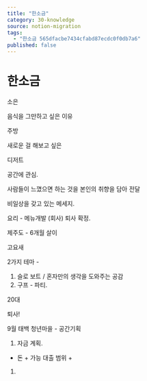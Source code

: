 ```yaml
---
title: "한소금"
category: 30-knowledge
source: notion-migration
tags:
  - "한소금 565dfacbe7434cfabd87ecdc0f0db7a6"
published: false
---
```


# 한소금

소은

음식을 그만하고 싶은 이유

주방

새로운 걸 해보고 싶은

디저트

공간에 관심.

사람들이 느꼈으면 하는 것을 본인의 취향을 담아 전달

비일상을 갖고 있는 메세지.

요리 - 메뉴개발 (회사) 퇴사 확정.

제주도 - 6개월 살이

고요새

2가지 테마  -

1. 슬로 보트 / 혼자만의 생각을 도와주는 공감
2. 구프 -  파티.

20대

퇴사!

9월 태백 청년마을 - 공간기획

1. 자금 계획.

* 돈 + 가능 대출 범위 +

1.
